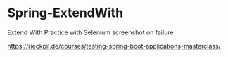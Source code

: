 # Spring-ExtendWith
Extend With Practice with Selenium screenshot on failure

https://rieckpil.de/courses/testing-spring-boot-applications-masterclass/
